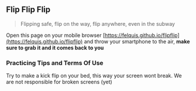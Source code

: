 ## Flip Flip Flip

> Flipping safe, flip on the way, flip anywhere, even in the subway

Open this page on your mobile browser [https://felquis.github.io/flipflip](https://felquis.github.io/flipflip) and throw your smartphone to the air, **make sure to grab it and it comes back to you**

### Practicing Tips and Terms Of Use

Try to make a kick flip on your bed, this way your screen wont break. We are not responsible for broken screens (yet)
